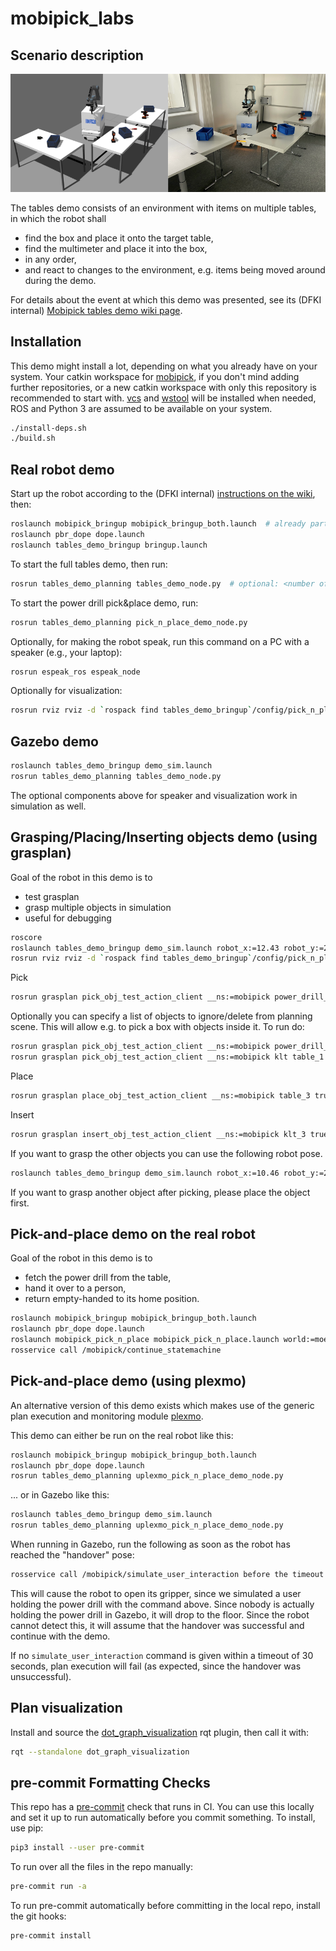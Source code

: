 mobipick_labs
=============

Scenario description
--------------------

![mobipick_tables_sim_and_real.png](images/mobipick_tables_sim_and_real.png)

The tables demo consists of an environment with items on multiple tables, in which the robot shall

- find the box and place it onto the target table,
- find the multimeter and place it into the box,
- in any order,
- and react to changes to the environment, e.g. items being moved around during the demo.

For details about the event at which this demo was presented, see its (DFKI internal)
[Mobipick tables demo wiki page](https://git.ni.dfki.de/mobipick/documentation/-/wikis/Mobipick-tables-demo).

Installation
------------

This demo might install a lot, depending on what you already have on your system.
Your catkin workspace for [mobipick](https://github.com/DFKI-NI/mobipick),
if you don't mind adding further repositories, or a new catkin workspace with only this
repository is recommended to start with. [vcs](https://pypi.org/project/vcstool/) and
[wstool](http://wiki.ros.org/wstool) will be installed when needed,
ROS and Python 3 are assumed to be available on your system.

```bash
./install-deps.sh
./build.sh
```

Real robot demo
---------------

Start up the robot according to the (DFKI internal)
[instructions on the wiki](https://git.ni.dfki.de/mobipick/documentation/-/wikis/starting-up-the-robot),
then:


```bash
roslaunch mobipick_bringup mobipick_bringup_both.launch  # already part of the startup instructions
roslaunch pbr_dope dope.launch
roslaunch tables_demo_bringup bringup.launch
```

To start the full tables demo, then run:

```bash
rosrun tables_demo_planning tables_demo_node.py  # optional: <number of target table>, e.g., "4"; default: 2
```

To start the power drill pick&place demo, run:

```bash
rosrun tables_demo_planning pick_n_place_demo_node.py
```

Optionally, for making the robot speak, run this command on a PC with a speaker (e.g., your laptop):

```bash
rosrun espeak_ros espeak_node
```

Optionally for visualization:

```bash
rosrun rviz rviz -d `rospack find tables_demo_bringup`/config/pick_n_place.rviz __ns:=mobipick
```

Gazebo demo
-----------

```bash
roslaunch tables_demo_bringup demo_sim.launch
rosrun tables_demo_planning tables_demo_node.py
```

The optional components above for speaker and visualization work in simulation as well.

Grasping/Placing/Inserting objects demo (using grasplan)
--------------------------------------

Goal of the robot in this demo is to

- test grasplan
- grasp multiple objects in simulation
- useful for debugging

```bash
roscore
roslaunch tables_demo_bringup demo_sim.launch robot_x:=12.43 robot_y:=2.21 robot_yaw:=1.5708
rosrun rviz rviz -d `rospack find tables_demo_bringup`/config/pick_n_place.rviz __ns:=mobipick
```

Pick

```bash
rosrun grasplan pick_obj_test_action_client __ns:=mobipick power_drill_with_grip table_1
```

Optionally you can specify a list of objects to ignore/delete from planning scene. This will allow e.g. to pick
a box with objects inside it. To run do:

```bash
rosrun grasplan pick_obj_test_action_client __ns:=mobipick power_drill_with_grip table_1 object_to_ignore_1 object_to_ignore_2 ...
rosrun grasplan pick_obj_test_action_client __ns:=mobipick klt table_1 multimeter_1
```

Place

```bash
rosrun grasplan place_obj_test_action_client __ns:=mobipick table_3 true
```

Insert

```bash
rosrun grasplan insert_obj_test_action_client __ns:=mobipick klt_3 true
```

If you want to grasp the other objects you can use the following robot pose.

```bash
roslaunch tables_demo_bringup demo_sim.launch robot_x:=10.46 robot_y:=2.47 robot_yaw:=3.1415
```

If you want to grasp another object after picking, please place the object first.


Pick-and-place demo on the real robot
-------------------------------------

Goal of the robot in this demo is to

- fetch the power drill from the table,
- hand it over to a person,
- return empty-handed to its home position.

```bash
roslaunch mobipick_bringup mobipick_bringup_both.launch
roslaunch pbr_dope dope.launch
roslaunch mobipick_pick_n_place mobipick_pick_n_place.launch world:=moelk_tables_demo
rosservice call /mobipick/continue_statemachine
```


Pick-and-place demo (using plexmo)
----------------------------------

An alternative version of this demo exists which makes use of the generic plan
execution and monitoring module
[plexmo](https://github.com/aiplan4eu/embedded-systems-bridge/tree/master/up_esb/plexmo).

This demo can either be run on the real robot like this:

```bash
roslaunch mobipick_bringup mobipick_bringup_both.launch
roslaunch pbr_dope dope.launch
rosrun tables_demo_planning uplexmo_pick_n_place_demo_node.py
```

... or in Gazebo like this:

```bash
roslaunch tables_demo_bringup demo_sim.launch
rosrun tables_demo_planning uplexmo_pick_n_place_demo_node.py
```

When running in Gazebo, run the following as soon as the robot has reached the "handover" pose:

```bash
rosservice call /mobipick/simulate_user_interaction before the timeout
```

This will cause the robot to open its gripper, since we simulated a user
holding the power drill with the command above. Since nobody is actually
holding the power drill in Gazebo, it will drop to the floor. Since the robot
cannot detect this, it will assume that the handover was successful and
continue with the demo.

If no `simulate_user_interaction` command is given within a timeout of 30
seconds, plan execution will fail (as expected, since the handover was
unsuccessful).


Plan visualization
------------------

Install and source the
[dot_graph_visualization](https://github.com/DFKI-NI/dot_graph_visualization)
rqt plugin, then call it with:

```bash
rqt --standalone dot_graph_visualization
```

pre-commit Formatting Checks
----------------------------

This repo has a [pre-commit](https://pre-commit.com/) check that runs in CI.
You can use this locally and set it up to run automatically before you commit
something. To install, use pip:

```bash
pip3 install --user pre-commit
```

To run over all the files in the repo manually:

```bash
pre-commit run -a
```

To run pre-commit automatically before committing in the local repo, install the git hooks:

```bash
pre-commit install
